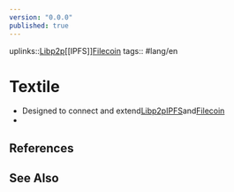 ```yaml
---
version: "0.0.0"
published: true
---
```

uplinks::[Libp2p](./Libp2p.md)[[IPFS]][Filecoin](./Filecoin.md)
tags:: #lang/en
# Textile
- Designed to connect and extend[Libp2p](./Libp2p.md)[IPFS](./IPFS.md)and[Filecoin](./Filecoin.md)
- 
## References

## See Also
